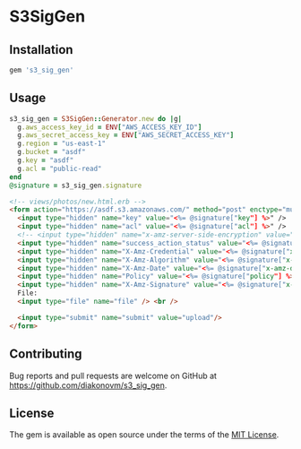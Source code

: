 # S3SigGen


## Installation

```ruby
gem 's3_sig_gen'
```

## Usage

```ruby
s3_sig_gen = S3SigGen::Generator.new do |g|
  g.aws_access_key_id = ENV["AWS_ACCESS_KEY_ID"]
  g.aws_secret_access_key = ENV["AWS_SECRET_ACCESS_KEY"]
  g.region = "us-east-1"
  g.bucket = "asdf"
  g.key = "asdf"
  g.acl = "public-read"
end
@signature = s3_sig_gen.signature
```

``` html
<!-- views/photos/new.html.erb -->
<form action="https://asdf.s3.amazonaws.com/" method="post" enctype="multipart/form-data">
  <input type="hidden" name="key" value="<%= @signature["key"] %>" />
  <input type="hidden" name="acl" value="<%= @signature["acl"] %>" />
  <!-- <input type="hidden" name="x-amz-server-side-encryption" value="AES256" />  -->
  <input type="hidden" name="success_action_status" value="<%= @signature["success_action_status"] %>" />
  <input type="hidden" name="X-Amz-Credential" value="<%= @signature["x-amz-credential"] %>" />
  <input type="hidden" name="X-Amz-Algorithm" value="<%= @signature["x-amz-algorithm"] %>" />
  <input type="hidden" name="X-Amz-Date" value="<%= @signature["x-amz-date"] %>" />
  <input type="hidden" name="Policy" value="<%= @signature["policy"] %>" />
  <input type="hidden" name="X-Amz-Signature" value="<%= @signature["x-amz-signature"] %>" />
  File:
  <input type="file" name="file" /> <br />

  <input type="submit" name="submit" value="upload"/>
</form>
```

## Contributing

Bug reports and pull requests are welcome on GitHub at https://github.com/diakonovm/s3_sig_gen.

## License

The gem is available as open source under the terms of the [MIT License](http://opensource.org/licenses/MIT).
